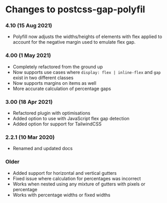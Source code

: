 # Changes to postcss-gap-polyfil

### 4.10 (15 Aug 2021)

- Polyfill now adjusts the widths/heights of elements with flex applied to account for the negative margin used to emulate flex gap.

### 4.00 (1 May 2021)

- Completely refactored from the ground up
- Now supports use cases where `display: flex | inline-flex` and `gap` exist in two different classes
- Now supports margins on items as well
- More accurate calculation of percentage gaps

### 3.00 (18 Apr 2021)

- Refactored plugin with optimisations
- Added option to use with JavaScript flex gap detection
- Added option for support for TailwindCSS

### 2.2.1 (10 Mar 2020)

- Renamed and updated docs

### Older

- Added support for horizontal and vertical gutters
- Fixed issue where calculation for percentages was incorrect
- Works when nested using any mixture of gutters with pixels or percentage
- Works with percentage widths or fixed widths
